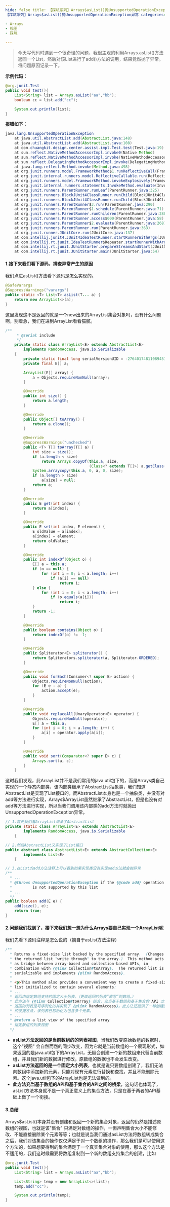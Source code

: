 ```yaml
---
hide: false title: 【踩坑系列】Arrays$asList()抛UnsupportedOperationException异常 date: 2020-11-04 22:25:00 summary:
【踩坑系列】Arrays$asList()抛UnsupportedOperationException异常 categories: 踩坑系列 tags:

- Arrays
- 视图
- 踩坑

---
```

> 今天写代码时遇到一个很奇怪的问题，我很主观的利用Arrays.asList()方法返回一个List，然后对该List进行了add()方法的调用，结果竟然抛了异常。将问题原因记录一下。
<!--more-->
**示例代码：**

~~~java
@org.junit.Test
public void test(){
    List<String> list = Arrays.asList("aa","bb");
    boolean cc = list.add("cc");

    System.out.println(list);
}
~~~

**报错如下：**

~~~java
java.lang.UnsupportedOperationException
	at java.util.AbstractList.add(AbstractList.java:148)
	at java.util.AbstractList.add(AbstractList.java:108)
	at com.chuangkit.design.center.assist.impl.Test.test(Test.java:19)
	at sun.reflect.NativeMethodAccessorImpl.invoke0(Native Method)
	at sun.reflect.NativeMethodAccessorImpl.invoke(NativeMethodAccessorImpl.java:62)
	at sun.reflect.DelegatingMethodAccessorImpl.invoke(DelegatingMethodAccessorImpl.java:43)
	at java.lang.reflect.Method.invoke(Method.java:498)
	at org.junit.runners.model.FrameworkMethod$1.runReflectiveCall(FrameworkMethod.java:50)
	at org.junit.internal.runners.model.ReflectiveCallable.run(ReflectiveCallable.java:12)
	at org.junit.runners.model.FrameworkMethod.invokeExplosively(FrameworkMethod.java:47)
	at org.junit.internal.runners.statements.InvokeMethod.evaluate(InvokeMethod.java:17)
	at org.junit.runners.ParentRunner.runLeaf(ParentRunner.java:325)
	at org.junit.runners.BlockJUnit4ClassRunner.runChild(BlockJUnit4ClassRunner.java:78)
	at org.junit.runners.BlockJUnit4ClassRunner.runChild(BlockJUnit4ClassRunner.java:57)
	at org.junit.runners.ParentRunner$3.run(ParentRunner.java:290)
	at org.junit.runners.ParentRunner$1.schedule(ParentRunner.java:71)
	at org.junit.runners.ParentRunner.runChildren(ParentRunner.java:288)
	at org.junit.runners.ParentRunner.access$000(ParentRunner.java:58)
	at org.junit.runners.ParentRunner$2.evaluate(ParentRunner.java:268)
	at org.junit.runners.ParentRunner.run(ParentRunner.java:363)
	at org.junit.runner.JUnitCore.run(JUnitCore.java:137)
	at com.intellij.junit4.JUnit4IdeaTestRunner.startRunnerWithArgs(JUnit4IdeaTestRunner.java:69)
	at com.intellij.rt.junit.IdeaTestRunner$Repeater.startRunnerWithArgs(IdeaTestRunner.java:33)
	at com.intellij.rt.junit.JUnitStarter.prepareStreamsAndStart(JUnitStarter.java:221)
	at com.intellij.rt.junit.JUnitStarter.main(JUnitStarter.java:54)
~~~

#### 1.接下来我们看下源码，排查异常产生的原因

我们点进asList()方法看下源码是怎么实现的。

~~~java
@SafeVarargs
@SuppressWarnings("varargs")
public static <T> List<T> asList(T... a) {
    return new ArrayList<>(a);
}
~~~

这里发现这不是返回的就是一个new出来的ArrayList集合对象吗，没有什么问题啊，别着急，我们在进到ArrayList看看猫腻。

~~~java
/**
     * @serial include
     */
    private static class ArrayList<E> extends AbstractList<E>
        implements RandomAccess, java.io.Serializable
    {
        private static final long serialVersionUID = -2764017481108945198L;
        private final E[] a;

        ArrayList(E[] array) {
            a = Objects.requireNonNull(array);
        }

        @Override
        public int size() {
            return a.length;
        }

        @Override
        public Object[] toArray() {
            return a.clone();
        }

        @Override
        @SuppressWarnings("unchecked")
        public <T> T[] toArray(T[] a) {
            int size = size();
            if (a.length < size)
                return Arrays.copyOf(this.a, size,
                                     (Class<? extends T[]>) a.getClass());
            System.arraycopy(this.a, 0, a, 0, size);
            if (a.length > size)
                a[size] = null;
            return a;
        }

        @Override
        public E get(int index) {
            return a[index];
        }

        @Override
        public E set(int index, E element) {
            E oldValue = a[index];
            a[index] = element;
            return oldValue;
        }

        @Override
        public int indexOf(Object o) {
            E[] a = this.a;
            if (o == null) {
                for (int i = 0; i < a.length; i++)
                    if (a[i] == null)
                        return i;
            } else {
                for (int i = 0; i < a.length; i++)
                    if (o.equals(a[i]))
                        return i;
            }
            return -1;
        }

        @Override
        public boolean contains(Object o) {
            return indexOf(o) != -1;
        }

        @Override
        public Spliterator<E> spliterator() {
            return Spliterators.spliterator(a, Spliterator.ORDERED);
        }

        @Override
        public void forEach(Consumer<? super E> action) {
            Objects.requireNonNull(action);
            for (E e : a) {
                action.accept(e);
            }
        }

        @Override
        public void replaceAll(UnaryOperator<E> operator) {
            Objects.requireNonNull(operator);
            E[] a = this.a;
            for (int i = 0; i < a.length; i++) {
                a[i] = operator.apply(a[i]);
            }
        }

        @Override
        public void sort(Comparator<? super E> c) {
            Arrays.sort(a, c);
        }
    }
~~~

这时我们发现，此ArrayList并不是我们常用的java.util包下的，而是Arrays类自己实现的一个静态内部类，该内部类继承了AbstractList抽象类，我们知道AbstractList是实现了List接口的，而AbstractList本身也是一个抽象类，并没有对add等方法进行实现，Arrays$ArrayList虽然继承了AbstractList，但是也没有对add等方法进行实现，所以当我们调用该内部类的add方法时就抛出UnsupportedOperationException异常。

~~~java
// 1.首先我们看ArrayList继承了AbstractList
private static class ArrayList<E> extends AbstractList<E>
        implements RandomAccess, java.io.Serializable
    {

// 2.然后AbstractList又实现了List接口
public abstract class AbstractList<E> extends AbstractCollection<E> 
		implements List<E> 
	{

// 3.在List的add方法注释上可以看到如果实现类没有实现add方法就会抛异常
/**
  * ...
  * @throws UnsupportedOperationException if the {@code add} operation
  *         is not supported by this list
  * ...
  */
public boolean add(E e) {
    add(size(), e);
    return true;
}
~~~

#### 2.问题我们找到了，接下来我们想一想为什么Arrays要自己实现一个ArrayList呢

我们先看下源码注释是怎么说的（摘自于asList方法注释）

~~~java
/**
  * Returns a fixed-size list backed by the specified array.  (Changes to
  * the returned list "write through" to the array.)  This method acts
  * as bridge between array-based and collection-based APIs, in
  * combination with {@link Collection#toArray}.  The returned list is
  * serializable and implements {@link RandomAccess}.
  *
  * <p>This method also provides a convenient way to create a fixed-size
  * list initialized to contain several elements:
  * ...
  * 返回由指定数组支持的固定大小列表。（更改返回的列表“直写”到数组。）
  * 此方法与 {@link Collection#toArray} 结合，充当基于数组和基于集合的 API 之间的桥梁。
  * 返回的列表是可序列化的并实现了 {@link RandomAccess}。此方法还提供了一种创建固定大小列表
  * 的便捷方法，该列表已初始化为包含多个元素。
  * ...
  * @return a list view of the specified array
  * 指定数组的列表视图
  */
~~~

* **asList方法返回的是当前数组的的列表视图**，当我们改变原始数组的数据时，这个"视图"
  会自然而然的同步改变，因为它就是当前数组的一个展现形式，如果返回的是java.util包下的ArrayList，无疑会创建一个新的数组来代替当前数组，并且我们新的数据进行修改，原数组的数据也不会发生改变。
* **asList方法返回的是一个固定大小列表**，也就是说只要数组创建了，我们无法向数组中添加新的元素，只能对现有元素进行替换和查找，并且不能删除元素。这个java.util包下的ArrayList也是无法做到的。
* **此方法充当基于数组的API和基于集合的API之间的桥梁**，这句话也体现了，asList方法本身就不是一个真正意义上的集合方法，只是在基于两者的API基础上做了一个衔接。

#### 3.总结

Arrays$asList()本身并没有创建和返回一个新的集合对象，返回的仍然是描述原数组的视图，也就是该"集合"
只满足对数组的操作，一但声明集合大小不能修改、不能直接删除某个元素等等；也就是说当我们通过asList方法将数组转成集合之后，我们对该集合的操作仅仅满足于对一个数组的操作，那么我们是可以使用这个方法的，如果想要得到的集合满足于一个真实集合对象的使用，那么这个方法是不适用的，我们这时候需要将数组复制到一个新的数组支持集合的创建，比如

~~~java
@org.junit.Test
public void test(){
    List<String> list = Arrays.asList("aa","bb");

    List<String> temp = new ArrayList<>(list);
    temp.add("cc");

    System.out.println(temp);
}
~~~
